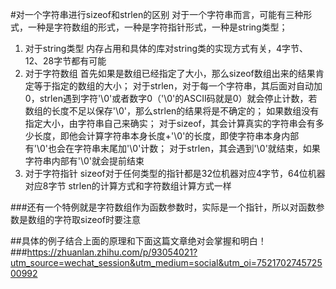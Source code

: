 #对一个字符串进行sizeof和strlen的区别
对于一个字符串而言，可能有三种形式，一种是字符数组的形式，一种是字符指针形式，一种是string类型；
1. 对于string类型
   内存占用和具体的库对string类的实现方式有关，4字节、12、28字节都有可能
2. 对于字符数组
   首先如果是数组已经指定了大小，那么sizeof数组出来的结果肯定等于指定的数组的大小；
      对于strlen，对于每一个字符串，其后面对自动加0，strlen遇到字符'\0'或者数字0（'\0'的ASCII码就是0）就会停止计数，若数组的长度不足以保存'\0'，那么strlen的结果将是不确定的；
   如果数组没有指定大小，由字符串自己来确实；
      对于sizeof，其会计算真实的字符串会有多少长度，即他会计算字符串本身长度+'\0'的长度，即使字符串本身内部有'\0'也会在字符串末尾加'\0'计数；
      对于strlen，其会遇到'\0'就结束，如果字符串内部有'\0'就会提前结束
3. 对于字符指针
   sizeof对于任何类型的指针都是32位机器对应4字节，64位机器对应8字节
   strlen的计算方式和字符数组计算方式一样

###还有一个特例就是字符数组作为函数参数时，实际是一个指针，所以对函数参数是数组的字符取sizeof时要注意

##具体的例子结合上面的原理和下面这篇文章绝对会掌握和明白！
###https://zhuanlan.zhihu.com/p/93054021?utm_source=wechat_session&utm_medium=social&utm_oi=752170274572500992
